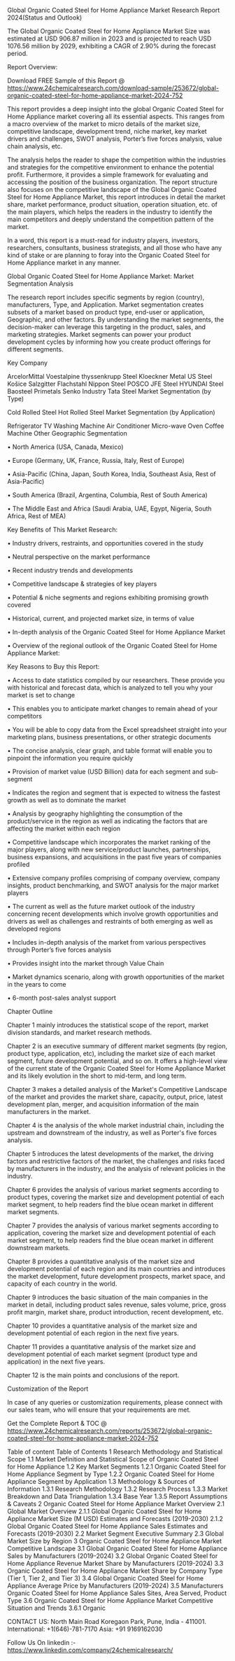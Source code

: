 Global Organic Coated Steel for Home Appliance Market Research Report 2024(Status and Outlook)

The Global Organic Coated Steel for Home Appliance Market Size was estimated at USD 906.87 million in 2023 and is projected to reach USD 1076.56 million by 2029, exhibiting a CAGR of 2.90% during the forecast period.

Report Overview:

Download FREE Sample of this Report @ https://www.24chemicalresearch.com/download-sample/253672/global-organic-coated-steel-for-home-appliance-market-2024-752

This report provides a deep insight into the global Organic Coated Steel for Home Appliance market covering all its essential aspects. This ranges from a macro overview of the market to micro details of the market size, competitive landscape, development trend, niche market, key market drivers and challenges, SWOT analysis, Porter’s five forces analysis, value chain analysis, etc.

The analysis helps the reader to shape the competition within the industries and strategies for the competitive environment to enhance the potential profit. Furthermore, it provides a simple framework for evaluating and accessing the position of the business organization. The report structure also focuses on the competitive landscape of the Global Organic Coated Steel for Home Appliance Market, this report introduces in detail the market share, market performance, product situation, operation situation, etc. of the main players, which helps the readers in the industry to identify the main competitors and deeply understand the competition pattern of the market.

In a word, this report is a must-read for industry players, investors, researchers, consultants, business strategists, and all those who have any kind of stake or are planning to foray into the Organic Coated Steel for Home Appliance market in any manner.

Global Organic Coated Steel for Home Appliance Market: Market Segmentation Analysis

The research report includes specific segments by region (country), manufacturers, Type, and Application. Market segmentation creates subsets of a market based on product type, end-user or application, Geographic, and other factors. By understanding the market segments, the decision-maker can leverage this targeting in the product, sales, and marketing strategies. Market segments can power your product development cycles by informing how you create product offerings for different segments.

Key Company

ArcelorMittal
Voestalpine
thyssenkrupp Steel
Kloeckner Metal
US Steel Košice
Salzgitter Flachstahl
Nippon Steel
POSCO
JFE Steel
HYUNDAI Steel
Baosteel
Primetals
Senko Industry
Tata Steel
Market Segmentation (by Type)

Cold Rolled Steel
Hot Rolled Steel
Market Segmentation (by Application)

Refrigerator
TV
Washing Machine
Air Conditioner
Micro-wave Oven
Coffee Machine
Other
Geographic Segmentation

• North America (USA, Canada, Mexico)

• Europe (Germany, UK, France, Russia, Italy, Rest of Europe)

• Asia-Pacific (China, Japan, South Korea, India, Southeast Asia, Rest of Asia-Pacific)

• South America (Brazil, Argentina, Columbia, Rest of South America)

• The Middle East and Africa (Saudi Arabia, UAE, Egypt, Nigeria, South Africa, Rest of MEA)

Key Benefits of This Market Research:

• Industry drivers, restraints, and opportunities covered in the study

• Neutral perspective on the market performance

• Recent industry trends and developments

• Competitive landscape & strategies of key players

• Potential & niche segments and regions exhibiting promising growth covered

• Historical, current, and projected market size, in terms of value

• In-depth analysis of the Organic Coated Steel for Home Appliance Market

• Overview of the regional outlook of the Organic Coated Steel for Home Appliance Market:

Key Reasons to Buy this Report:

• Access to date statistics compiled by our researchers. These provide you with historical and forecast data, which is analyzed to tell you why your market is set to change

• This enables you to anticipate market changes to remain ahead of your competitors

• You will be able to copy data from the Excel spreadsheet straight into your marketing plans, business presentations, or other strategic documents

• The concise analysis, clear graph, and table format will enable you to pinpoint the information you require quickly

• Provision of market value (USD Billion) data for each segment and sub-segment

• Indicates the region and segment that is expected to witness the fastest growth as well as to dominate the market

• Analysis by geography highlighting the consumption of the product/service in the region as well as indicating the factors that are affecting the market within each region

• Competitive landscape which incorporates the market ranking of the major players, along with new service/product launches, partnerships, business expansions, and acquisitions in the past five years of companies profiled

• Extensive company profiles comprising of company overview, company insights, product benchmarking, and SWOT analysis for the major market players

• The current as well as the future market outlook of the industry concerning recent developments which involve growth opportunities and drivers as well as challenges and restraints of both emerging as well as developed regions

• Includes in-depth analysis of the market from various perspectives through Porter’s five forces analysis

• Provides insight into the market through Value Chain

• Market dynamics scenario, along with growth opportunities of the market in the years to come

• 6-month post-sales analyst support

Chapter Outline

Chapter 1 mainly introduces the statistical scope of the report, market division standards, and market research methods.

Chapter 2 is an executive summary of different market segments (by region, product type, application, etc), including the market size of each market segment, future development potential, and so on. It offers a high-level view of the current state of the Organic Coated Steel for Home Appliance Market and its likely evolution in the short to mid-term, and long term.

Chapter 3 makes a detailed analysis of the Market's Competitive Landscape of the market and provides the market share, capacity, output, price, latest development plan, merger, and acquisition information of the main manufacturers in the market.

Chapter 4 is the analysis of the whole market industrial chain, including the upstream and downstream of the industry, as well as Porter's five forces analysis.

Chapter 5 introduces the latest developments of the market, the driving factors and restrictive factors of the market, the challenges and risks faced by manufacturers in the industry, and the analysis of relevant policies in the industry.

Chapter 6 provides the analysis of various market segments according to product types, covering the market size and development potential of each market segment, to help readers find the blue ocean market in different market segments.

Chapter 7 provides the analysis of various market segments according to application, covering the market size and development potential of each market segment, to help readers find the blue ocean market in different downstream markets.

Chapter 8 provides a quantitative analysis of the market size and development potential of each region and its main countries and introduces the market development, future development prospects, market space, and capacity of each country in the world.

Chapter 9 introduces the basic situation of the main companies in the market in detail, including product sales revenue, sales volume, price, gross profit margin, market share, product introduction, recent development, etc.

Chapter 10 provides a quantitative analysis of the market size and development potential of each region in the next five years.

Chapter 11 provides a quantitative analysis of the market size and development potential of each market segment (product type and application) in the next five years.

Chapter 12 is the main points and conclusions of the report.

Customization of the Report

In case of any queries or customization requirements, please connect with our sales team, who will ensure that your requirements are met.

Get the Complete Report & TOC @ https://www.24chemicalresearch.com/reports/253672/global-organic-coated-steel-for-home-appliance-market-2024-752

Table of content
Table of Contents
1 Research Methodology and Statistical Scope
1.1 Market Definition and Statistical Scope of Organic Coated Steel for Home Appliance
1.2 Key Market Segments
1.2.1 Organic Coated Steel for Home Appliance Segment by Type
1.2.2 Organic Coated Steel for Home Appliance Segment by Application
1.3 Methodology & Sources of Information
1.3.1 Research Methodology
1.3.2 Research Process
1.3.3 Market Breakdown and Data Triangulation
1.3.4 Base Year
1.3.5 Report Assumptions & Caveats
2 Organic Coated Steel for Home Appliance Market Overview
2.1 Global Market Overview
2.1.1 Global Organic Coated Steel for Home Appliance Market Size (M USD) Estimates and Forecasts (2019-2030)
2.1.2 Global Organic Coated Steel for Home Appliance Sales Estimates and Forecasts (2019-2030)
2.2 Market Segment Executive Summary
2.3 Global Market Size by Region
3 Organic Coated Steel for Home Appliance Market Competitive Landscape
3.1 Global Organic Coated Steel for Home Appliance Sales by Manufacturers (2019-2024)
3.2 Global Organic Coated Steel for Home Appliance Revenue Market Share by Manufacturers (2019-2024)
3.3 Organic Coated Steel for Home Appliance Market Share by Company Type (Tier 1, Tier 2, and Tier 3)
3.4 Global Organic Coated Steel for Home Appliance Average Price by Manufacturers (2019-2024)
3.5 Manufacturers Organic Coated Steel for Home Appliance Sales Sites, Area Served, Product Type
3.6 Organic Coated Steel for Home Appliance Market Competitive Situation and Trends
3.6.1 Organic

CONTACT US:
North Main Road Koregaon Park, Pune, India - 411001.
International: +1(646)-781-7170
Asia: +91 9169162030

Follow Us On linkedin :- https://www.linkedin.com/company/24chemicalresearch/
